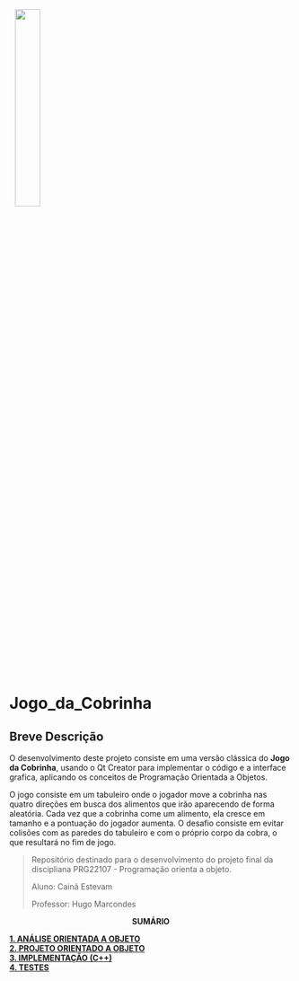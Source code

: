 <img src="img/ifsc-logo.png"
     width="30%"
     style="padding: 10px">

# Jogo_da_Cobrinha
## Breve Descrição 

O desenvolvimento deste projeto consiste em uma versão clássica do **Jogo da Cobrinha**, usando o Qt Creator para implementar o código e a interface grafica, aplicando os conceitos de Programação Orientada a Objetos.

O jogo consiste em um tabuleiro onde o jogador move a cobrinha nas quatro direções em busca dos alimentos que irão aparecendo de forma aleatória. Cada vez que a cobrinha come um alimento, ela cresce em tamanho e a pontuação do jogador aumenta. O desafio consiste em evitar colisões com as paredes do tabuleiro e com o próprio corpo da cobra, o que resultará no fim de jogo.

> Repositório destinado para o desenvolvimento do projeto final da discipliana PRG22107 - Programação orienta a objeto.
> 
> Aluno: Cainã Estevam
>
> Professor: Hugo Marcondes

<p align=center><strong>SUMÁRIO</strong></p>



[**1. ANÁLISE ORIENTADA A OBJETO**](./analise.md)<br>
[**2. PROJETO ORIENTADO A OBJETO**](./projeto.md)<br>
[**3. IMPLEMENTAÇÃO (C++)**](./implementacao.md)<br>
[**4. TESTES**](./testes.md)<br>
